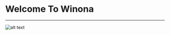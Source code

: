 # Welcome To Winona
___
![alt text](https://www.exploreminnesota.com/memberimage.ashx?id=11200&width=800&mar=1 "Winona")
